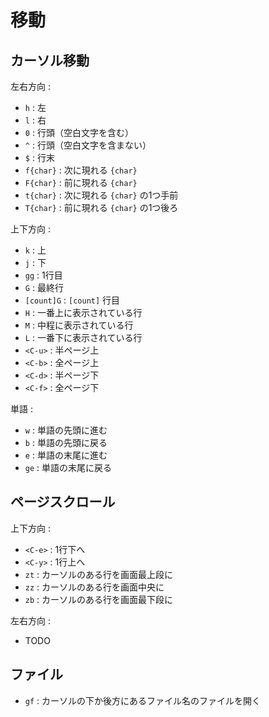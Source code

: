 # 移動

## カーソル移動

左右方向 :

- `h` : 左
- `l` : 右
- `0` : 行頭（空白文字を含む）
- `^` : 行頭（空白文字を含まない）
- `$` : 行末
- `f{char}` : 次に現れる `{char}`
- `F{char}` : 前に現れる `{char}`
- `t{char}` : 次に現れる `{char}` の1つ手前
- `T{char}` : 前に現れる `{char}` の1つ後ろ

上下方向 :

- `k` : 上
- `j` : 下
- `gg` : 1行目
- `G` : 最終行
- `[count]G` : `[count]` 行目
- `H` : 一番上に表示されている行
- `M` : 中程に表示されている行
- `L` : 一番下に表示されている行
- `<C-u>` : 半ページ上
- `<C-b>` : 全ページ上
- `<C-d>` : 半ページ下
- `<C-f>` : 全ページ下

単語 :

- `w` : 単語の先頭に進む
- `b` : 単語の先頭に戻る
- `e` : 単語の末尾に進む
- `ge` : 単語の末尾に戻る

## ページスクロール

上下方向 :

- `<C-e>` : 1行下へ
- `<C-y>` : 1行上へ
- `zt` : カーソルのある行を画面最上段に
- `zz` : カーソルのある行を画面中央に
- `zb` : カーソルのある行を画面最下段に

左右方向 :

- TODO

## ファイル

- `gf` : カーソルの下か後方にあるファイル名のファイルを開く
